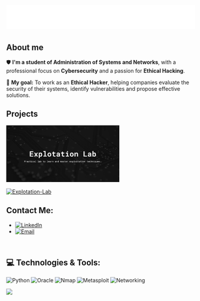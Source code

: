 <h1 align="center">
<img src="https://raw.githubusercontent.com/ElChe1/ElChe1/d248aa62113b0758c39813b8d1e57b2f967f7140/name.svg" alt="ElChè1" />
</h1>

## About me
🛡️ **I'm a student of Administration of Systems and Networks**, with a professional focus on **Cybersecurity** and a passion for **Ethical Hacking**.

🎯 **My goal:** To work as an **Ethical Hacker**, helping companies evaluate the security of their systems, identify vulnerabilities and propose effective solutions.

## Projects
<a href="https://github.com/ElChe1/Explotation-Lab"><img src="https://raw.githubusercontent.com/ElChe1/Explotation-Lab/main/banner.png" style="height: 60%; width:60%;"/></a>

[![Explotation-Lab](https://img.shields.io/github/stars/ElChe1/Explotation-Lab?label=Explotation%20Lab&style=social)](https://github.com/ElChe1/Explotation-Lab)

## Contact Me:
  - [![LinkedIn](https://img.shields.io/badge/LinkedIn-Set_Cobler-0077B5?style=for-the-badge&logo=linkedin&logoColor=white&labelColor=101010)]([https://www.linkedin.com/in/](https://www.linkedin.com/in/secomu))
  - [![Email](https://img.shields.io/badge/setcomu2005@gmail.com-Personal_Email-D14836?style=for-the-badge&logo=gmail&logoColor=white&labelColor=101010)](mailto:setcomu2005@gmail.com)
</br>
    

## 💻 Technologies & Tools:
![Python](https://img.shields.io/badge/python-3670A0?style=for-the-badge&logo=python&logoColor=ffdd54)
![Oracle](https://img.shields.io/badge/oracle-F80000.svg?style=for-the-badge&logo=oracle&logoColor=white)
![Nmap](https://img.shields.io/badge/nmap-%23008FBA.svg?style=for-the-badge&logo=nmap&logoColor=white)
![Metasploit](https://img.shields.io/badge/metasploit-%230167ff.svg?style=for-the-badge&logo=metasploit&logoColor=white)
![Networking](https://img.shields.io/badge/networking-%2320232a.svg?style=for-the-badge&logo=networking&logoColor=%2361DAFB)

<!--
```terminal
PC> oho
```
-->

<!--
## You can help 
[![BuyMeACoffee](https://img.shields.io/badge/Buy%20Me%20a%20Coffee-ffdd00?style=for-the-badge&logo=buy-me-a-coffee&logoColor=black)](https://buymeacoffee.com/) 
[![PayPal](https://img.shields.io/badge/PayPal-00457C?style=for-the-badge&logo=paypal&logoColor=white)](https://paypal.me/setcomu) [![Ko-Fi](https://img.shields.io/badge/Ko--fi-F16061?style=for-the-badge&logo=ko-fi&logoColor=white)](https://ko-fi.com/jordiserrano) 
-->

![](https://github-readme-activity-graph.vercel.app/graph?username=elche1&theme=react-dark&bg_color=20232a&hide_border=true)

